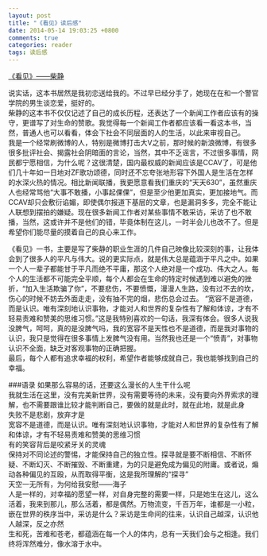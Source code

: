 ```yaml
---
layout: post
title: "《看见》读后感"
date: 2014-05-14 19:03:25 +0800
comments: true
categories: reader
tags: 读后感
---
```

[《看见》——柴静](http://www.amazon.cn/%E7%9C%8B%E8%A7%81-%E6%9F%B4%E9%9D%99/dp/B00AH6OXP0/ref=sr_1_1?ie=UTF8&qid=1400049076&sr=8-1&keywords=%E7%9C%8B%E8%A7%81)

说实话，这本书居然是我初恋送给我的。不过早已经分手了，她现在在和一个警官学院的男生谈恋爱，挺好的。  
柴静的这本书不仅仅记述了自己的成长历程，还表达了一个新闻工作者应该有的操守，更谱写了对生命的赞歌。我觉得每一个新闻工作者都应该看一看这本书，当然，普通人也可以看看，体会下社会不同层面的人的生活，以此来审视自己。  
我是一个经常刷微博的人，特别是微博打击大V之前，那时候的新浪微博，有很多很多批评社会、揭露社会阴暗面的言论，当然，其中不乏谣言，不过很多事情，网民都宁愿相信，为什么呢？这很清楚，国内最权威的新闻应该是CCAV了，可是他们几十年如一日地对ZF歌功颂德，同时还不忘夸张地形容下外国人是生活在怎样的水深火热的情况。相比新闻联播，我更愿意看我们重庆的“天天630”，虽然重庆人也经常骂他“大事不敢播，小事起倮倮”，但是至少他更加真实，更加接地气。而CCAV却只会敷衍谄媚，即使偶尔报道下基层的文章，也是漏洞多多，完全不能让人联想到摆拍的嫌疑。现在很多新闻工作者对某些事情不敢采访，采访了也不敢播，当然，这或许并不是他们的错，毕竟体制在这儿，一时半会儿也改不了。但是希望你们能尽量的摸着自己的良心来工作。  
<!--more-->
《看见》一书，主要是写了柴静的职业生涯的几件自己映像比较深刻的事，让我体会到了很多人的平凡与伟大。说的更实际点，就是伟大总是蕴涵于平凡之中。如果一个人一辈子都能甘于平凡而绝不平庸，那这个人绝对是一个成功、伟大之人。每个人的生活都不可能完全平顺，每个人都会在生命的特定时候遇到难以避免的挫折，“加入生活欺骗了你”，不要悲伤，不要愤慨，漫漫人生路，没有过不去的坎，伤心的时候不妨去外面走走，没有抽不完的烟，悲伤总会过去。
“宽容不是道德，而是认识。唯有深刻地认识事物，才能对人和世界的复杂性有了解和体谅，才有不轻易责难和赞美的思维习惯。”这是我特别喜欢的一句话，我深有体会。很多人说我没脾气，呵呵，真的是没脾气吗，我的宽容不是天性也不是道德，而是我对事物的认识，我只是觉得在很多事情上发脾气没有用。当然我也还是一个“愤青”，对事物认识不全面，缺乏对客观事物的正确把握。  
最后，每个人都有追求幸福的权利，希望作者能够成就自己，我也能够找到自己的幸福。  

###语录
如果那么容易的话，还要这么漫长的人生干什么呢  
我就生活在这里，没有完美新世界，没有需要等待的未来，没有要向外界索求的理解，也不需要跟谁比较才能判断自己，要做的就是此时，就在此地，就是此身  
失败不是悲剧，放弃才是  
宽容不是道德，而是认识。唯有深刻地认识事物，才能对人和世界的复杂性有了解和体谅，才有不轻易责难和赞美的思维习惯  
有的笑容背后是咬紧牙关的灵魂  
保持对不同论述的警惕，才能保持自己的独立性。探寻就是要不断相信、不断怀疑、不断幻灭、不断摧毁、不断重建，为的只是避免成为偏见的附庸。或者说，煽动各种偏见的互殴，从而取得平衡，这是我所理解的“探寻”  
天空一无所有，为何给我安慰——海子  
人是一样的，对幸福的愿望一样，对自身完整的需要一样，只是她生在这儿，这么活着，我来到那儿，那么活着，都是偶然。万物流变，千百万年，谁都是一小粒，嵌在世界的秩序当中，采访是什么？采访是生命间的往来，认识自己越深，认识他人越深，反之亦然  
生和死，苦难和苍老，都蕴涵在每一个人的体内，总有一天我们会与之相逢。我们终将浑然难分，像水溶于水中。  




